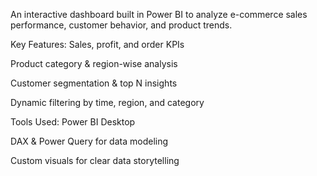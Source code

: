 An interactive dashboard built in Power BI to analyze e-commerce sales performance, customer behavior, and product trends.

Key Features:
Sales, profit, and order KPIs

Product category & region-wise analysis

Customer segmentation & top N insights

Dynamic filtering by time, region, and category

Tools Used:
Power BI Desktop

DAX & Power Query for data modeling

Custom visuals for clear data storytelling
